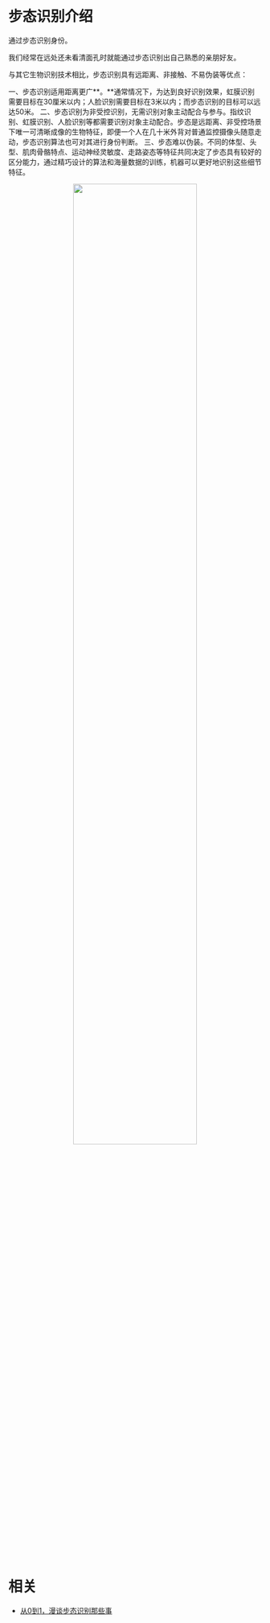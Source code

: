 
# 步态识别介绍

通过步态识别身份。


我们经常在远处还未看清面孔时就能通过步态识别出自己熟悉的亲朋好友。



与其它生物识别技术相比，步态识别具有远距离、非接触、不易伪装等优点：

一、步态识别适用距离更广**。**通常情况下，为达到良好识别效果，虹膜识别需要目标在30厘米以内；人脸识别需要目标在3米以内；而步态识别的目标可以远达50米。
二、步态识别为非受控识别，无需识别对象主动配合与参与。指纹识别、虹膜识别、人脸识别等都需要识别对象主动配合。步态是远距离、非受控场景下唯一可清晰成像的生物特征，即便一个人在几十米外背对普通监控摄像头随意走动，步态识别算法也可对其进行身份判断。
三、步态难以伪装。不同的体型、头型、肌肉骨骼特点、运动神经灵敏度、走路姿态等特征共同决定了步态具有较好的区分能力，通过精巧设计的算法和海量数据的训练，机器可以更好地识别这些细节特征。



<p align="center">
    <img width="70%" height="70%" src="http://images.iterate.site/blog/image/20191018/9lfXvVQshO0O.png?imageslim">
</p>




# 相关

- [从0到1，漫谈步态识别那些事](https://cloud.tencent.com/developer/news/188308)
